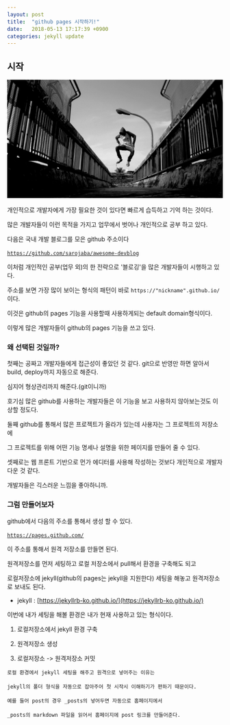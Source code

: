 ```yaml
---
layout: post
title:  "github pages 시작하기!"
date:   2018-05-13 17:17:39 +0900
categories: jekyll update
---
```

## 시작

![Image](/assets/gitpages/testimage.png)

개인적으로 개발자에게 가장 필요한 것이 있다면 빠르게 습득하고 기억 하는 것이다.

많은 개발자들이 이런 목적을 가지고 업무에서 벗어나 개인적으로 공부 하고 있다.

다음은 국내 개발 블로그를 모은 github 주소이다

[`https://github.com/sarojaba/awesome-devblog`](https://github.com/sarojaba/awesome-devblog)

이처럼 개인적인 공부(업무 외)의 한 전략으로 '블로깅'을 많은 개발자들이 시행하고 있다.

주소를 보면 가장 많이 보이는 형식의 패턴이 바로 `https://"nickname".github.io/` 이다.

이것은 github의 pages 기능을 사용할때 사용하게되는 default domain형식이다.

이렇게 많은 개발자들이 github의 pages 기능을 쓰고 있다.

### 왜 선택된 것일까?

첫째는 공짜고 개발자들에게 접근성이 좋았던 것 같다. git으로 반영만 하면 알아서 build, deploy까지 자동으로 해준다.

심지어 형상관리까지 해준다.(git이니까)

호기심 많은 github를 사용하는 개발자들은 이 기능을 보고 사용하지 않아보는것도 이상할 정도다.

둘째 github를 통해서 많은 프로젝트가 올라가 있는데 사용자는 그 프로젝트의 저장소에 

그 프로젝트를 위해 어떤 기능 명세나 설명을 위한 페이지를 만들어 줄 수 있다.

셋째로는 웹 프론트 기반으로 먼가 에디터를 사용해 작성하는 것보다 개인적으로 개발자 다운 것 같다.

개발자들은 긱스러운 느낌을 좋아하니까.

### 그럼 만들어보자

github에서 다음의 주소를 통해서 생성 할 수 있다.

[`https://pages.github.com/`](https://pages.github.com/)

이 주소를 통해서 원격 저장소를 만들면 된다.

원격저장소를 먼저 세팅하고 로컬 저장소에서 pull해서 환경을 구축해도 되고

로컬저장소에 jekyll(github의 pages는 jekyll을 지원한다) 세팅을 해놓고 원격저장소로 보내도 된다.

- jekyll : [https://jekyllrb-ko.github.io/](https://jekyllrb-ko.github.io/)

이번에 내가 세팅을 해볼 환경은 내가 현재 사용하고 있는 형식이다.

1. 로컬저장소에서 jekyll 환경 구축

2. 원격저장소 생성

3. 로컬저장소 -> 원격저장소 커밋

~~~~
로컬 환경에서 jekyll 세팅을 해주고 원격으로 넣어주는 이유는

jekyll의 폴더 형식을 자동으로 잡아주어 첫 시작시 이해하기가 편하기 때문이다.

예를 들어 post의 경우 _posts의 넣어두면 자동으로 홈페이지에서 

_posts의 markdown 파일을 읽어서 홈페이지에 post 링크를 만들어준다.
~~~~

